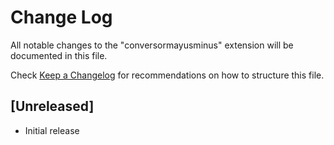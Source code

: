 # Change Log

All notable changes to the "conversormayusminus" extension will be documented in this file.

Check [Keep a Changelog](http://keepachangelog.com/) for recommendations on how to structure this file.

## [Unreleased]

- Initial release